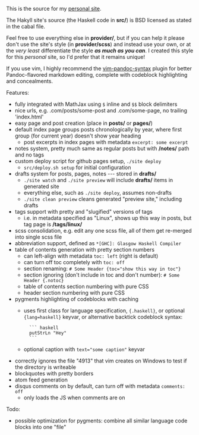 This is the source for my [personal site](http://blaenkdenum.com).

The Hakyll site's source (the Haskell code in **src/**) is BSD licensed as stated in the cabal file.

Feel free to use everything else in **provider/**, but if you can help it please don't use the site's style (in **provider/scss**) and instead use your own, or at the _very least_ differentiate the style ***as much as you can***. I created this style for this _personal_ site, so I'd prefer that it remains unique!

If you use vim, I highly recommend the [vim-pandoc-syntax](https://github.com/vim-pandoc/vim-pandoc-syntax) plugin for better Pandoc-flavored markdown editing, complete with codeblock highlighting and concealments.

Features:

* fully integrated with MathJax using `$` inline and `$$` block delimiters
* nice urls, e.g. .com/posts/some-post and .com/some-page, no trailing 'index.html'
* easy page and post creation (place in **posts/** or **pages/**)
* default index page groups posts chronologically by year, where first group (for current year) doesn't show year heading
  * post excerpts in index pages with metadata `excerpt: some excerpt`
* notes system, pretty much same as regular posts but with **/notes/** path and no tags
* custom deploy script for github pages setup, `./site deploy`
    * `src/deploy.sh setup` for initial configuration
* drafts system for posts, pages, notes --- stored in **drafts/**
    * `./site watch` and `./site preview` will include **drafts/** items in generated site
    * everything else, such as `./site deploy`, assumes non-drafts
    * `./site clean preview` cleans generated "preview site," including drafts
* tags support with pretty and "slugified" versions of tags
    * i.e. in metadata specified as "Linux", shows up this way in posts, but tag page is **/tags/linux/**
* scss consolidation, e.g. edit any one scss file, all of them get re-merged into single scss file
* abbreviation support, defined as `*[GHC]: Glasgow Haskell Compiler`
* table of contents generation with pretty section numbers
    * can left-align with metadata `toc: left` (right is default)
    * can turn off toc completely with `toc: off`
    * section renaming: `# Some Header {toc="show this way in toc"}`
    * section ignoring (don't include in toc and don't number): `# Some Header {.notoc}`
    * table of contents section numbering with pure CSS
    * header section numbering with pure CSS
* pygments highlighting of codeblocks with caching
    * uses first class for language specification, `{.haskell}`, or optional `{lang=haskell}` keyvar, or alternative backtick codeblock syntax:

            ``` haskell
            putStrLn "Hey"
            ```

    * optional caption with `text="some caption"` keyvar
* correctly ignores the file "4913" that vim creates on Windows to test if the directory is writeable
* blockquotes with pretty borders
* atom feed generation
* disqus comments on by default, can turn off with metadata `comments: off`
    * only loads the JS when comments are on

Todo:

* possible optimization for pygments: combine all similar language code blocks into one "file"
